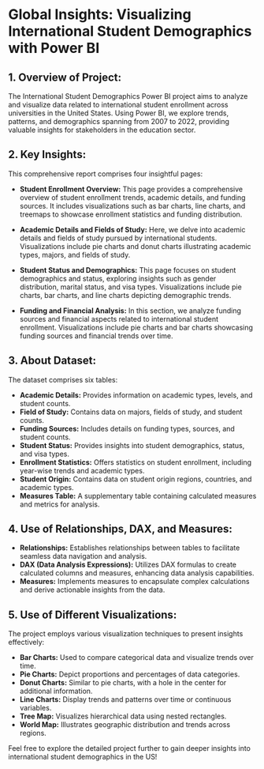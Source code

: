 # Global Insights: Visualizing International Student Demographics with Power BI

## 1. Overview of Project:
The International Student Demographics Power BI project aims to analyze and visualize data related to international student enrollment across universities in the United States. Using Power BI, we explore trends, patterns, and demographics spanning from 2007 to 2022, providing valuable insights for stakeholders in the education sector.

## 2. Key Insights:
This comprehensive report comprises four insightful pages:

- **Student Enrollment Overview:** This page provides a comprehensive overview of student enrollment trends, academic details, and funding sources. It includes visualizations such as bar charts, line charts, and treemaps to showcase enrollment statistics and funding distribution.
  
- **Academic Details and Fields of Study:** Here, we delve into academic details and fields of study pursued by international students. Visualizations include pie charts and donut charts illustrating academic types, majors, and fields of study.

- **Student Status and Demographics:** This page focuses on student demographics and status, exploring insights such as gender distribution, marital status, and visa types. Visualizations include pie charts, bar charts, and line charts depicting demographic trends.

- **Funding and Financial Analysis:** In this section, we analyze funding sources and financial aspects related to international student enrollment. Visualizations include pie charts and bar charts showcasing funding sources and financial trends over time.

## 3. About Dataset:
The dataset comprises six tables:
- **Academic Details:** Provides information on academic types, levels, and student counts.
- **Field of Study:** Contains data on majors, fields of study, and student counts.
- **Funding Sources:** Includes details on funding types, sources, and student counts.
- **Student Status:** Provides insights into student demographics, status, and visa types.
- **Enrollment Statistics:** Offers statistics on student enrollment, including year-wise trends and academic types.
- **Student Origin:** Contains data on student origin regions, countries, and academic types.
- **Measures Table:** A supplementary table containing calculated measures and metrics for analysis.

## 4. Use of Relationships, DAX, and Measures:
- **Relationships:** Establishes relationships between tables to facilitate seamless data navigation and analysis.
- **DAX (Data Analysis Expressions):** Utilizes DAX formulas to create calculated columns and measures, enhancing data analysis capabilities.
- **Measures:** Implements measures to encapsulate complex calculations and derive actionable insights from the data.

## 5. Use of Different Visualizations:
The project employs various visualization techniques to present insights effectively:
- **Bar Charts:** Used to compare categorical data and visualize trends over time.
- **Pie Charts:** Depict proportions and percentages of data categories.
- **Donut Charts:** Similar to pie charts, with a hole in the center for additional information.
- **Line Charts:** Display trends and patterns over time or continuous variables.
- **Tree Map:** Visualizes hierarchical data using nested rectangles.
- **World Map:** Illustrates geographic distribution and trends across regions.

Feel free to explore the detailed project further to gain deeper insights into international student demographics in the US!

